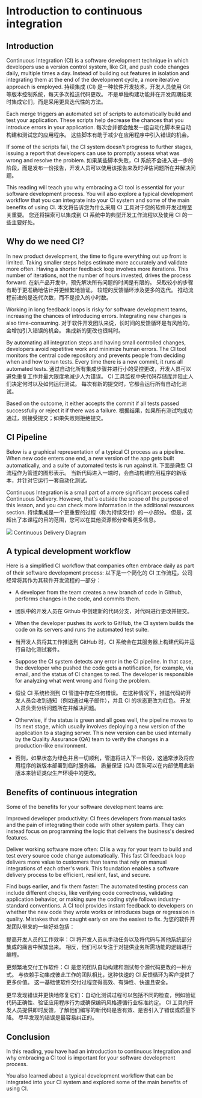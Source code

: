 # Introduction to continuous integration

## Introduction

Continuous Integration (CI) is a software development technique in which developers use a version control system, like Git, and push code changes daily, multiple times a day. Instead of building out features in isolation and integrating them at the end of the development cycle, a more iterative approach is employed.
持续集成 (CI) 是一种软件开发技术，开发人员使用 Git 等版本控制系统，每天多次推送代码更改。 不是单独构建功能并在开发周期结束时集成它们，而是采用更具迭代性的方法。

Each merge triggers an automated set of scripts to automatically build and test your application. These scripts help decrease the chances that you introduce errors in your application.
每次合并都会触发一组自动化脚本来自动构建和测试您的应用程序。 这些脚本有助于减少在应用程序中引入错误的机会。

If some of the scripts fail, the CI system doesn't progress to further stages, issuing a report that developers can use to promptly assess what was wrong and resolve the problem.
如果某些脚本失败，CI 系统不会进入进一步的阶段，而是发布一份报告，开发人员可以使用该报告来及时评估问题所在并解决问题。

This reading will teach you why embracing a CI tool is essential for your software development process. You will also explore a typical development workflow that you can integrate into your CI system and some of the main benefits of using CI.
本文将告诉您为什么采用 CI 工具对于您的软件开发过程至关重要。 您还将探索可以集成到 CI 系统中的典型开发工作流程以及使用 CI 的一些主要好处。

## Why do we need CI?

In new product development, the time to figure everything out up front is limited. Taking smaller steps helps estimate more accurately and validate more often. Having a shorter feedback loop involves more iterations. This number of iterations, not the number of hours invested, drives the process forward.
在新产品开发中，预先解决所有问题的时间是有限的。 采取较小的步骤有助于更准确地估计并更频繁地验证。 较短的反馈循环涉及更多的迭代。 推动流程前进的是迭代次数，而不是投入的小时数。

Working in long feedback loops is risky for software development teams, increasing the chances of introducing errors. Integrating new changes is also time-consuming.
对于软件开发团队来说，长时间的反馈循环是有风险的，会增加引入错误的机会。 集成新的更改也很耗时。

By automating all integration steps and having small controlled changes, developers avoid repetitive work and minimize human errors. The CI tool monitors the central code repository and prevents people from deciding when and how to run tests. Every time there is a new commit, it runs all automated tests.
通过自动化所有集成步骤并进行小的受控更改，开发人员可以避免重复工作并最大限度地减少人为错误。 CI 工具监视中央代码存储库并阻止人们决定何时以及如何运行测试。 每次有新的提交时，它都会运行所有自动化测试。

Based on the outcome, it either accepts the commit if all tests passed successfully or reject it if there was a failure.
根据结果，如果所有测试均成功通过，则接受提交；如果失败则拒绝提交。

## CI Pipeline

Below is a graphical representation of a typical CI process as a pipeline. When new code enters one end, a new version of the app gets built automatically, and a suite of automated tests is run against it. 
下面是典型 CI 流程作为管道的图形表示。 当新代码进入一端时，会自动构建应用程序的新版本，并针对它运行一套自动化测试。

Continuous Integration is a small part of a more significant process called Continuous Delivery. However, that's outside the scope of the purpose of this lesson, and you can check more information in the additional resources section.
持续集成是一个更重要的过程（称为持续交付）的一小部分。 但是，这超出了本课程的目的范围，您可以在其他资源部分查看更多信息。

![](https://d3c33hcgiwev3.cloudfront.net/imageAssetProxy.v1/1X46cSPxSxuCkFwiOJeFcQ_f77f492d7615490aa6e09e05a773fde1_M3L306-Ci-Pipeline.png?expiry=1696550400000&hmac=hAkjHm8M7UCn12HhFC4oegvc4_indr0PTyrI3WfAb8k)
Continuous Delivery Diagram

## A typical development workflow

Here is a simplified CI workflow that companies often embrace daily as part of their software development process:
以下是一个简化的 CI 工作流程，公司经常将其作为其软件开发流程的一部分：


- A developer from the team creates a new branch of code in Github, performs changes in the code, and commits them. 
- 团队中的开发人员在 Github 中创建新的代码分支，对代码进行更改并提交。

- When the developer pushes its work to GitHub, the CI system builds the code on its servers and runs the automated test suite. 
- 当开发人员将其工作推送到 GitHub 时，CI 系统会在其服务器上构建代码并运行自动化测试套件。
  
- Suppose the CI system detects any error in the CI pipeline. In that case, the developer who pushed the code gets a notification, for example, via email, and the status of CI changes to red. The developer is responsible for analyzing what went wrong and fixing the problem. 
- 假设 CI 系统检测到 CI 管道中存在任何错误。 在这种情况下，推送代码的开发人员会收到通知（例如通过电子邮件），并且 CI 的状态更改为红色。 开发人员负责分析问题所在并解决问题。


- Otherwise, if the status is green and all goes well, the pipeline moves to its next stage, which usually involves deploying a new version of the application to a staging server. This new version can be used internally by the Quality Assurance (QA) team to verify the changes in a production-like environment. 
- 否则，如果状态为绿色并且一切顺利，管道将进入下一阶段，这通常涉及将应用程序的新版本部署到临时服务器。 质量保证 (QA) 团队可以在内部使用此新版本来验证类似生产环境中的更改。

## Benefits of continuous integration 

Some of the benefits for your software development teams are:

Improved developer productivity: CI frees developers from manual tasks and the pain of integrating their code with other system parts. They can instead focus on programming the logic that delivers the business's desired features. 

Deliver working software more often: CI is a way for your team to build and test every source code change automatically. This fast CI feedback loop delivers more value to customers than teams that rely on manual integrations of each other's work. This foundation enables a software delivery process to be efficient, resilient, fast, and secure. 

Find bugs earlier, and fix them faster: The automated testing process can include different checks, like verifying code correctness, validating application behavior, or making sure the coding style follows industry-standard conventions. A CI tool provides instant feedback to developers on whether the new code they wrote works or introduces bugs or regression in quality. Mistakes that are caught early on are the easiest to fix. 
为您的软件开发团队带来的一些好处包括：

提高开发人员的工作效率：CI 将开发人员从手动任务以及将代码与其他系统部分集成的痛苦中解放出来。 相反，他们可以专注于对提供业务所需功能的逻辑进行编程。

更频繁地交付工作软件：CI 是您的团队自动构建和测试每个源代码更改的一种方式。 与依赖手动集成彼此工作的团队相比，这种快速的 CI 反馈循环为客户提供了更多价值。 这一基础使软件交付过程变得高效、有弹性、快速且安全。

更早发现错误并更快地修复它们：自动化测试过程可以包括不同的检查，例如验证代码正确性、验证应用程序行为或确保编码风格遵循行业标准约定。 CI 工具向开发人员提供即时反馈，了解他们编写的新代码是否有效、是否引入了错误或质量下降。 尽早发现的错误是最容易纠正的。

## Conclusion

In this reading, you have had an introduction to continuous Integration and why embracing a CI tool is important for your software development process. 

You also learned about a typical development workflow that can be integrated into your CI system and explored some of the main benefits of using CI.
